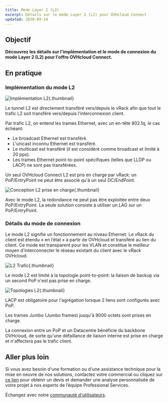 ```yaml
---
title: Mode Layer 2 (L2)
excerpt: Détails sur le mode Layer 2 (L2) pour OVHcloud Connect
updated: 2020-09-14
---
```


## Objectif

**Découvrez les détails sur l'implémentation et le mode de connexion du mode Layer 2 (L2) pour l'offre OVHcloud Connect.**

## En pratique

### Implémentation du mode L2

![Implémentation L2](images/occ-l2-implementation.png){.thumbnail}

Le tunnel L2 est directement transféré vers/depuis le vRack afin que tout le trafic L2 soit transféré vers/depuis l'interconnexion client.

Par trafic L2, on entend les trames Ethernet, avec un en-tête 802.1q, le cas échéant:

* Le broadcast Ethernet est transféré.
* L'unicast inconnu Ethernet est transféré.
* Le multicast est transféré (il est considéré comme broadcast et limité à 20 pps).
* Les trames Ethernet point-to-point spécifiques (telles que LLDP ou LACP) ne sont pas transférées.

Un seul OVHcloud Connect L2 est pris en charge par vRack: un PoP/EntryPoint ne peut être associé qu'à un seul DC/EndPoint.

![Conception L2 prise en charge](images/occ-l2-supported-unsupported.png){.thumbnail}

Avec le mode L2, la redondance ne peut pas être exploitée entre deux PoP/EntryPoint. La seule solution consiste à utiliser un LAG sur un PoP/EntryPoint.

### Détails du mode de connexion

Le mode L2 signifie un fonctionnement au niveau Ethernet. Le vRack du client est étendu « en l’état » à partir de OVHcloud et transféré au lien du client. Ce mode est transparent pour les VLAN et constitue le meilleur moyen d'interconnecter le réseau existant du client avec le vRack OVHcloud.

![L2 Trafic](images/occ-l2-trafic.png){.thumbnail}

Le mode L2 est limité à la topologie point-to-point: la liaison de backup via un second PoP n'est pas prise en charge.

![Topologies L2](images/occ-l2-topologies.png){.thumbnail}

LACP est obligatoire pour l'agrégation lorsque 2 liens sont configurés avec PoP.

Les trames Jumbo (Jumbo frames) jusqu'à 9000 octets sont prises en charge.

La connexion entre un PoP et un Datacentre bénéficie du backbone OVHcloud, de sorte qu'une défaillance de liaison interne est prise en charge et n'affectera pas le trafic client.

## Aller plus loin

Si vous avez besoin d'une formation ou d'une assistance technique pour la mise en oeuvre de nos solutions, contactez votre commercial ou cliquez sur [ce lien](https://www.ovhcloud.com/fr-ca/professional-services/) pour obtenir un devis et demander une analyse personnalisée de votre projet à nos experts de l’équipe Professional Services.

Échangez avec notre [communauté d'utilisateurs](/links/community).
